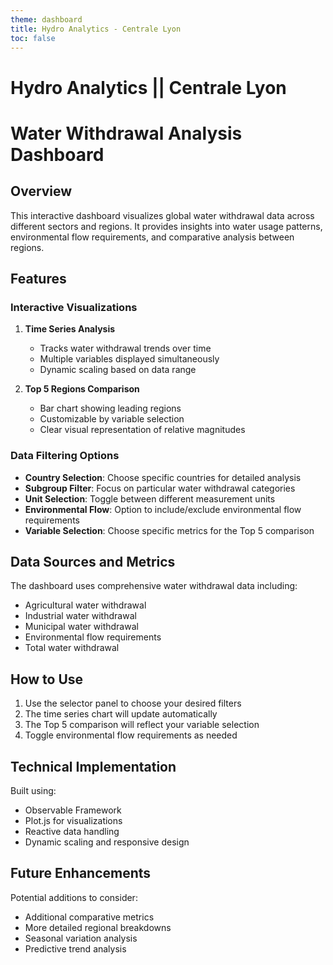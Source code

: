 ```yaml
---
theme: dashboard
title: Hydro Analytics - Centrale Lyon
toc: false
---
```


# Hydro Analytics || Centrale Lyon

# Water Withdrawal Analysis Dashboard

## Overview

This interactive dashboard visualizes global water withdrawal data across different sectors and regions. It provides insights into water usage patterns, environmental flow requirements, and comparative analysis between regions.

## Features

### Interactive Visualizations

1. **Time Series Analysis**

   - Tracks water withdrawal trends over time
   - Multiple variables displayed simultaneously
   - Dynamic scaling based on data range

2. **Top 5 Regions Comparison**
   - Bar chart showing leading regions
   - Customizable by variable selection
   - Clear visual representation of relative magnitudes

### Data Filtering Options

- **Country Selection**: Choose specific countries for detailed analysis
- **Subgroup Filter**: Focus on particular water withdrawal categories
- **Unit Selection**: Toggle between different measurement units
- **Environmental Flow**: Option to include/exclude environmental flow requirements
- **Variable Selection**: Choose specific metrics for the Top 5 comparison

## Data Sources and Metrics

The dashboard uses comprehensive water withdrawal data including:

- Agricultural water withdrawal
- Industrial water withdrawal
- Municipal water withdrawal
- Environmental flow requirements
- Total water withdrawal

## How to Use

1. Use the selector panel to choose your desired filters
2. The time series chart will update automatically
3. The Top 5 comparison will reflect your variable selection
4. Toggle environmental flow requirements as needed

## Technical Implementation

Built using:

- Observable Framework
- Plot.js for visualizations
- Reactive data handling
- Dynamic scaling and responsive design

## Future Enhancements

Potential additions to consider:

- Additional comparative metrics
- More detailed regional breakdowns
- Seasonal variation analysis
- Predictive trend analysis
